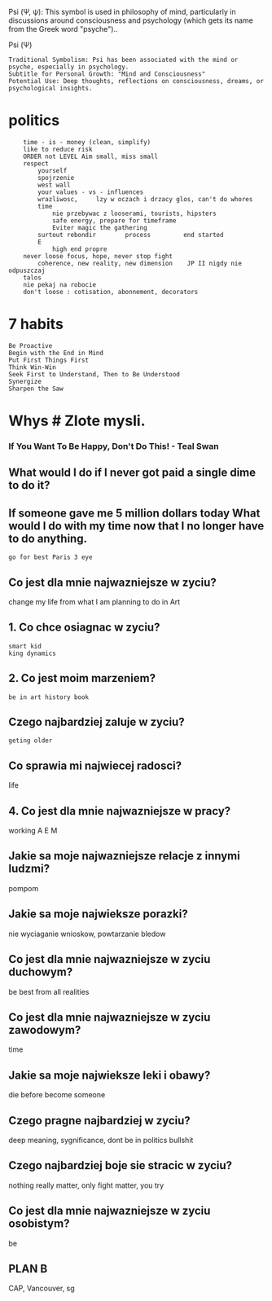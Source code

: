 Psi (Ψ, ψ): This symbol is used in philosophy of mind, particularly in discussions around consciousness and psychology (which gets its name from the Greek word "psyche")..

Psi (Ψ)

    Traditional Symbolism: Psi has been associated with the mind or psyche, especially in psychology.
    Subtitle for Personal Growth: "Mind and Consciousness"
    Potential Use: Deep thoughts, reflections on consciousness, dreams, or psychological insights.




#   politics 
        time - is - money (clean, simplify)
        like to reduce risk
        ORDER not LEVEL Aim small, miss small
        respect
            yourself
            spojrzenie 
            west wall
            your values - vs - influences
            wrazliwosc,     lzy w oczach i drzacy glos, can't do whores
            time
                nie przebywac z looserami, tourists, hipsters
                safe energy, prepare for timeframe
                Eviter magic the gathering 
            surtout rebondir        process         end started
            E
                high end propre
        never loose focus, hope, never stop fight
            coherence, new reality, new dimension    JP II nigdy nie odpuszczaj
        talos
        nie pekaj na robocie
        don't loose : cotisation, abonnement, decorators

# 7 habits
    Be Proactive
    Begin with the End in Mind
    Put First Things First
    Think Win-Win
    Seek First to Understand, Then to Be Understood
    Synergize
    Sharpen the Saw

#   Whys    # Zlote mysli.


### If You Want To Be Happy, Don't Do This! - Teal Swan

## What would I do if I never got paid a single dime to do it? 
## If someone gave me 5 million dollars today What would I do with my time now that I no longer have to do anything. 
    go for best Paris 3 eye

## Co jest dla mnie najwazniejsze w zyciu?
change my life from what I am planning to do in Art

## 1. Co chce osiagnac w zyciu?
    smart kid
    king dynamics

## 2. Co jest moim marzeniem?
    be in art history book 
## Czego najbardziej zaluje w zyciu?
    geting older
## Co sprawia mi najwiecej radosci?
life
## 4. Co jest dla mnie najwazniejsze w pracy?
working A E M 

## Jakie sa moje najwazniejsze relacje z innymi ludzmi?
pompom

## Jakie sa moje najwieksze porazki?
nie wyciaganie wnioskow, powtarzanie bledow
## Co jest dla mnie najwazniejsze w zyciu duchowym?
be best from all realities
## Co jest dla mnie najwazniejsze w zyciu zawodowym?
time
## Jakie sa moje najwieksze leki i obawy?
die before become someone
## Czego pragne najbardziej w zyciu?
deep meaning, sygnificance, dont be in politics bullshit
## Czego najbardziej boje sie stracic w zyciu?
nothing really matter, only fight matter, you try
## Co jest dla mnie najwazniejsze w zyciu osobistym?
be
## PLAN B
CAP, Vancouver, sg

